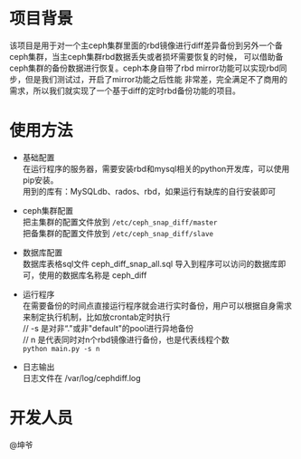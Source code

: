 
# 项目背景
该项目是用于对一个主ceph集群里面的rbd镜像进行diff差异备份到另外一个备ceph集群，当主ceph集群rbd数据丢失或者损坏需要恢复的时候，
可以借助备ceph集群的备份数据进行恢复。ceph本身自带了rbd mirror功能可以实现rbd同步，但是我们测试过，开启了mirror功能之后性能
非常差，完全满足不了商用的需求，所以我们就实现了一个基于diff的定时rbd备份功能的项目。

# 使用方法
- 基础配置  
  在运行程序的服务器，需要安装rbd和mysql相关的python开发库，可以使用pip安装。  
  用到的库有：MySQLdb、rados、rbd，如果运行有缺库的自行安装即可  
  
- ceph集群配置  
  把主集群的配置文件放到 ```/etc/ceph_snap_diff/master```  
  把备集群的配置文件放到 ```/etc/ceph_snap_diff/slave```  
  
- 数据库配置  
  数据库表格sql文件 ceph_diff_snap_all.sql 导入到程序可以访问的数据库即可，使用的数据库名称是 ceph_diff  
  
- 运行程序  
  在需要备份的时间点直接运行程序就会进行实时备份，用户可以根据自身需求来制定执行机制，比如放crontab定时执行  
  // -s 是对非“."或非"default"的pool进行异地备份  
  // n 是代表同时对n个rbd镜像进行备份，也是代表线程个数  
  ```python main.py -s n```  

- 日志输出  
  日志文件在 /var/log/cephdiff.log  

# 开发人员
@坤爷

